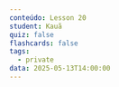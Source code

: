 ```yaml
---
conteúdo: Lesson 20
student: Kauã
quiz: false
flashcards: false
tags:
  - private
data: 2025-05-13T14:00:00
---
```

